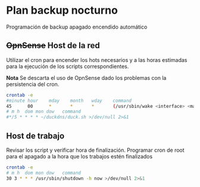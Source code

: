 # Plan backup nocturno
Programación de backup apagado encendido automático
## ~~OpnSense~~ Host de la red
Utilizar el cron para encender los hots necesarios y a las horas estimadas para la ejecución de los scripts correspondientes.

**Nota** Se descarta el uso de OpnSense dado los problemas con la persistencia del cron.

```bash
crontab -e
#minute hour    mday    month   wday    command
45      00      *       *       *       (/usr/sbin/wake <interface> <mac>) > /dev/null
# m h  dom mon dow   command
#*/5 * * * * ~/duckdns/duck.sh >/dev/null 2>&1
```

## Host de trabajo
Revisar los script y verificar hora de finalización. Programar cron de root para el apagado a la hora que los trabajos estén finalizados

```bash
crontab -e
# m h  dom mon dow   command
30 3 * * * /usr/sbin/shutdown -h now >/dev/null 2>&1
```
